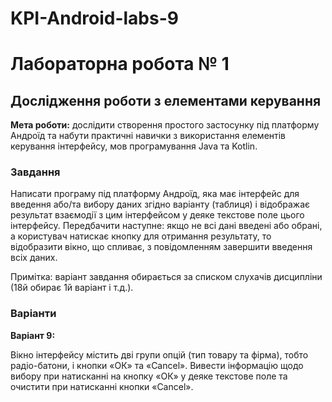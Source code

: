 # KPI-Android-labs-9
# Лабораторна робота № 1

## Дослідження роботи з елементами керування

**Мета роботи:** дослідити створення простого застосунку під платформу Андроїд та набути практичні навички з використання елементів керування інтерфейсу, мов програмування Java та Kotlin.

### Завдання

Написати програму під платформу Андроїд, яка має інтерфейс для введення або/та вибору даних згідно варіанту (таблиця) і відображає результат взаємодії з цим інтерфейсом у деяке текстове поле цього інтерфейсу. Передбачити наступне: якщо не всі дані введені або обрані, а користувач натискає кнопку для отримання результату, то відобразити вікно, що спливає, з повідомленням завершити введення всіх даних.

Примітка: варіант завдання обирається за списком слухачів дисципліни (18й обирає 1й варіант і т.д.).

### Варіанти

**Варіант 9:**

Вікно інтерфейсу містить дві групи опцій (тип товару та фірма), тобто радіо-батони, і кнопки «ОК» та «Cancel». Вивести інформацію щодо вибору при натисканні на кнопку «ОК» у деяке текстове поле та очистити при натисканні кнопки «Cancel».
